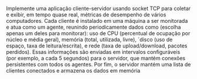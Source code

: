 Implemente uma aplicação cliente-servidor usando socket TCP para coletar e exibir, em tempo quase real, métricas de desempenho de vários computadores. Cada cliente é instalado em uma máquina a ser monitorada e atua como um agente, reunindo periodicamente dados como (escolha apenas um deles para monitorar): uso de CPU (percentual de ocupação por núcleo e média geral), memória (total, utilizada, livre), ´disco (uso de espaço, taxa de leitura/escrita), e rede (taxa de upload/download, pacotes perdidos). Essas informações são enviadas em intervalos configuráveis (por exemplo, a cada 5 segundos) para o servidor, que mantém conexões persistentes com todos os agentes. Por fim, o servidor mantém uma lista de clientes conectados e armazena os dados em memória
